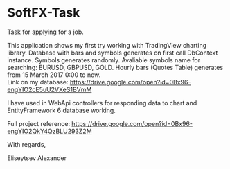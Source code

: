# SoftFX-Task
Task for applying for a job.

This application shows my first try working with TradingView charting library.
Database with bars and symbols generates on first call DbContext instance. Symbols generates randomly.
Avaliable symbols name for searching: EURUSD, GBPUSD, GOLD.
Hourly bars (Quotes Table) generates from 15 March 2017 0:00 to now.  
Link on my database: https://drive.google.com/open?id=0Bx96-engYIO2cE5uU2VXeS1BVmM

I have used in WebApi controllers for responding data to chart and EntityFramework 6 database working.

Full project reference: https://drive.google.com/open?id=0Bx96-engYIO2QkY4QzBLU293Z2M

With regards,

Eliseytsev Alexander
